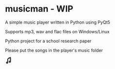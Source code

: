 # musicman - WIP
A simple music player written in Python using PyQt5

Supports mp3, wav and flac files on Windows/Linux

Python project for a school research paper

Please put the songs in the player's music folder

![ ](https://github.com/Davidschii/musicman/blob/master/assets/icon.png?raw=true)